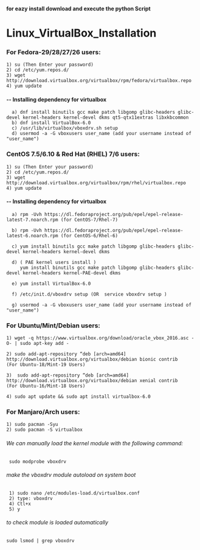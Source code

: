 #### for eazy install download and execute the python Script



# Linux_VirtualBox_Installation

### For Fedora-29/28/27/26 users:
    1) su (Then Enter your password)
    2) cd /etc/yum.repos.d/
    3) wget http://download.virtualbox.org/virtualbox/rpm/fedora/virtualbox.repo
    4) yum update

  #### -- Installing dependency for virtualbox
      a) dnf install binutils gcc make patch libgomp glibc-headers glibc-devel kernel-headers kernel-devel dkms qt5-qtx11extras libxkbcommon     
      b) dnf install VirtualBox-6.0    
      c) /usr/lib/virtualbox/vboxdrv.sh setup
      d) usermod -a -G vboxusers user_name (add your username instead of "user_name")

### CentOS 7.5/6.10 & Red Hat (RHEL) 7/6 users:

    1) su (Then Enter your password)
    2) cd /etc/yum.repos.d/
    3) wget http://download.virtualbox.org/virtualbox/rpm/rhel/virtualbox.repo
    4) yum update

  #### -- Installing dependency for virtualbox
  
      a) rpm -Uvh https://dl.fedoraproject.org/pub/epel/epel-release-latest-7.noarch.rpm (for CentOS-7/Rhel-7) 
      
      b) rpm -Uvh https://dl.fedoraproject.org/pub/epel/epel-release-latest-6.noarch.rpm (for CentOS-6/Rhel-6)
      
      c) yum install binutils gcc make patch libgomp glibc-headers glibc-devel kernel-headers kernel-devel dkms
      
      d) ( PAE kernel users install ) 
         yum install binutils gcc make patch libgomp glibc-headers glibc-devel kernel-headers kernel-PAE-devel dkms
         
      e) yum install VirtualBox-6.0
      
      f) /etc/init.d/vboxdrv setup (OR  service vboxdrv setup )
      
      g) usermod -a -G vboxusers user_name (add your username instead of "user_name")
      
      
### For Ubuntu/Mint/Debian users:

    1) wget -q https://www.virtualbox.org/download/oracle_vbox_2016.asc -O- | sudo apt-key add -
    
    2) sudo add-apt-repository “deb [arch=amd64] http://download.virtualbox.org/virtualbox/debian bionic contrib
    (For Ubuntu-18/Mint-19 Users)
    
    3)  sudo add-apt-repository “deb [arch=amd64] http://download.virtualbox.org/virtualbox/debian xenial contrib
    (For Ubuntu-16/Mint-18 Users)
    
    4) sudo apt update && sudo apt install virtualbox-6.0

### For Manjaro/Arch users:

    1) sudo pacman -Syu
    2) sudo pacman -S virtualbox

###### We can manually load the kernel module with the following command:

     sudo modprobe vboxdrv
    
###### make the vboxdrv module autoload on system boot

     1) sudo nano /etc/modules-load.d/virtualbox.conf
     2) type: vboxdrv
     4) Ctl+x
     5) y
  
###### to check module is loaded automatically 
    sudo lsmod | grep vboxdrv



